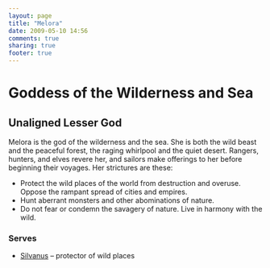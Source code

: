 ```yaml
---
layout: page
title: "Melora"
date: 2009-05-10 14:56
comments: true
sharing: true
footer: true
---
```

# Goddess of the Wilderness and Sea
## Unaligned Lesser God

Melora is the god of the wilderness and the sea. She is both the wild beast and the peaceful forest, the raging whirlpool and the quiet desert. Rangers, hunters, and elves revere her, and sailors make offerings to her before beginning their voyages. Her strictures are these:

* Protect the wild places of the world from destruction and overuse. Oppose the rampant spread of cities and empires.
* Hunt aberrant monsters and other abominations of nature.
* Do not fear or condemn the savagery of nature. Live in harmony with the wild.

### Serves
* [Silvanus](/deities/Silvanus.html) – protector of wild places